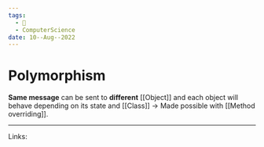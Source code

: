 ```yaml
---
tags:
  - 🌱
  - ComputerScience 
date: 10--Aug--2022
---
```


# Polymorphism

**Same message** can be sent to **different** [[Object]] and each object will behave depending on its state and [[Class]] -> Made possible with [[Method overriding]].

---
Links: 
